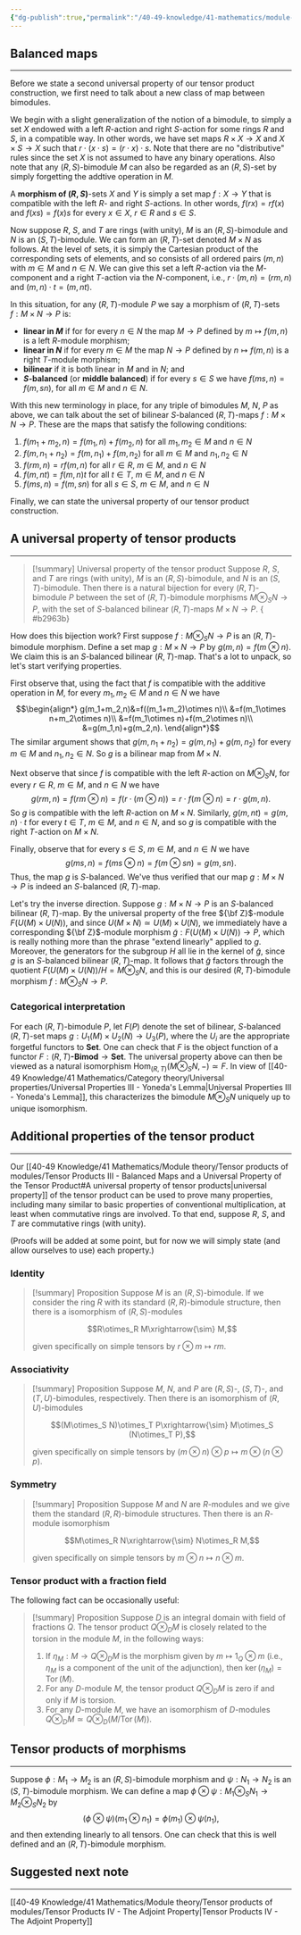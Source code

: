 ```yaml
---
{"dg-publish":true,"permalink":"/40-49-knowledge/41-mathematics/module-theory/tensor-products-of-modules/tensor-products-iii-balanced-maps-and-a-universal-property-of-the-tensor-product/","tags":["module_theory"],"updated":"2025-10-13T13:08:54-07:00"}
---
```


## Balanced maps
---

Before we state a second universal property of our tensor product construction, we first need to talk about a new class of map between bimodules.

We begin with a slight generalization of the notion of a bimodule, to simply a set $X$ endowed with a left $R$-action and right $S$-action for some rings $R$ and $S$, in a compatible way. In other words, we have set maps $R\times X\to X$ and $X\times S\to X$ such that $r\cdot (x\cdot s) = (r\cdot x)\cdot s$. Note that there are no "distributive" rules since the set $X$ is not assumed to have any binary operations. Also note that any $(R,S)$-bimodule $M$ can also be regarded as an $(R,S)$-set by simply forgetting the addtive operation in $M$.

A **morphism of $(R,S)$**-sets $X$ and $Y$ is simply a set map $f:X\to Y$ that is compatible with the left $R$- and right $S$-actions. In other words, $f(rx)=rf(x)$ and $f(xs)=f(x)s$ for every $x\in X$, $r\in R$ and $s\in S$.

Now suppose $R$, $S$, and $T$ are rings (with unity), $M$ is an $(R,S)$-bimodule and $N$ is an $(S,T)$-bimodule. We can form an $(R,T)$-set denoted $M\times N$ as follows. At the level of sets, it is simply the Cartesian product of the corresponding sets of elements, and so consists of all ordered pairs $(m,n)$ with $m\in M$ and $n\in N$. We can give this set a left $R$-action via the $M$-component and a right $T$-action via the $N$-component, i.e., $r\cdot (m,n) =(rm,n)$ and $(m,n)\cdot t = (m,nt)$.

In this situation, for any $(R,T)$-module $P$ we say a morphism of $(R,T)$-sets $f:M\times N\to P$ is:
- **linear in $M$** if for for every $n\in N$ the map $M\to P$ defined by $m\mapsto f(m,n)$ is a left $R$-module morphism;
- **linear in $N$** if for every $m\in M$ the map $N\to P$ defined by $n\mapsto f(m,n)$ is a right $T$-module morphism;
- **bilinear** if it is both linear in $M$ and in $N$; and
- **$S$-balanced** (or **middle balanced**) if for every $s\in S$ we have $f(ms,n)=f(m,sn),$ for all $m\in M$ and $n\in N$.

With this new terminology in place, for any triple of bimodules $M$, $N$, $P$ as above, we can talk about the set of bilinear $S$-balanced $(R,T)$-maps $f:M\times N\to P$. These are the maps that satisfy the following conditions:
1. $f(m_1+m_2,n)=f(m_1,n)+f(m_2,n)$ for all $m_1,m_2\in M$ and $n\in N$
2. $f(m,n_1+n_2)=f(m,n_1)+f(m,n_2)$ for all $m\in M$ and $n_1, n_2\in N$
3. $f(rm,n)=rf(m,n)$ for all $r\in R$, $m\in M$, and $n\in N$
4. $f(m,nt)=f(m,n)t$ for all $t\in T$, $m\in M$, and $n\in N$
5. $f(ms,n)=f(m,sn)$ for all $s\in S$, $m\in M$, and $n\in N$

Finally, we can state the universal property of our tensor product construction.
## A universal property of tensor products
---

>[!summary] Universal property of the tensor product
>Suppose $R$, $S$, and $T$ are rings (with unity), $M$ is an $(R,S)$-bimodule, and $N$ is an $(S,T)$-bimodule. Then there is a natural bijection for every $(R,T)$-bimodule $P$ between the set of $(R,T)$-bimodule morphisms $M\otimes_S N\to P$, with the set of $S$-balanced bilinear $(R,T)$-maps $M\times N\to P$.
{ #b2963b}


How does this bijection work? First suppose $f:M\otimes_S N\to P$ is an $(R,T)$-bimodule morphism. Define a set map $g:M\times N\to P$ by $g(m,n)=f(m\otimes n)$. We claim this is an $S$-balanced bilinear $(R,T)$-map. That's a lot to unpack, so let's start verifying properties.

First observe that, using the fact that $f$ is compatible with the additive operation in $M$, for every $m_1, m_2\in M$ and $n\in N$ we have
$$\begin{align*}
g(m_1+m_2,n)&=f((m_1+m_2)\otimes n)\\
&=f(m_1\otimes n+m_2\otimes n)\\
&=f(m_1\otimes n)+f(m_2\otimes n)\\
&=g(m_1,n)+g(m_2,n).
\end{align*}$$
The similar argument shows that $g(m,n_1+n_2)=g(m,n_1)+g(m,n_2)$ for every $m\in M$ and $n_1, n_2\in N$. So $g$ is a bilinear map from $M\times N$.

Next observe that since $f$ is compatible with the left $R$-action on $M\otimes_S N$, for every $r\in R$, $m\in M$, and $n\in N$ we have
$$g(rm,n)=f(rm\otimes n)=f(r\cdot (m\otimes n))=r\cdot f(m\otimes n)=r\cdot g(m,n).$$
So $g$ is compatible with the left $R$-action on $M\times N$. Similarly, $g(m,nt)=g(m,n)\cdot t$ for every $t\in T$, $m\in M$, and $n\in N$, and so $g$ is compatible with the right $T$-action on $M\times N$.

Finally, observe that for every $s\in S$, $m\in M$, and $n\in N$ we have
$$g(ms,n)=f(ms\otimes n)=f(m\otimes sn)=g(m,sn).$$
Thus, the map $g$ is $S$-balanced. We've thus verified that our map $g:M\times N\to P$ is indeed an $S$-balanced $(R,T)$-map.

Let's try the inverse direction. Suppose $g:M\times N\to P$ is an $S$-balanced bilinear $(R,T)$-map. By the universal property of the free ${\bf Z}$-module $F(U(M)\times U(N))$, and since $U(M\times N)\simeq U(M)\times U(N)$, we immediately have a corresponding ${\bf Z}$-module morphism $\tilde{g}:F(U(M)\times U(N))\to P$, which is really nothing more than the phrase "extend linearly" applied to $g$. Moreover, the generators for the subgroup $H$ all lie in the kernel of $\tilde{g}$, since $g$ is an $S$-balanced bilinear $(R,T)$-map. It follows that $\tilde{g}$ factors through the quotient $F(U(M)\times U(N))/H=M\otimes_S N$, and this is our desired $(R,T)$-bimodule morphism $f:M\otimes_S N\to P$.

### Categorical interpretation

For each $(R,T)$-bimodule $P$, let $F(P)$ denote the set of bilinear, $S$-balanced $(R,T)$-set maps $g:U_1(M)\times U_2(N)\to U_3(P)$, where the $U_i$ are the appropriate forgetful functors to $\textbf{Set}$. One can check that $F$ is the object function of a functor $F:(R,T)\textbf{-Bimod}\to \textbf{Set}$. The universal property above can then be viewed as a natural isomorphism $\operatorname{Hom}_{(R,T)}(M\otimes_S N,-)\simeq F$. In view of [[40-49 Knowledge/41 Mathematics/Category theory/Universal properties/Universal Properties III - Yoneda's Lemma\|Universal Properties III - Yoneda's Lemma]], this characterizes the bimodule $M\otimes_S N$ uniquely up to unique isomorphism.

## Additional properties of the tensor product
---

Our [[40-49 Knowledge/41 Mathematics/Module theory/Tensor products of modules/Tensor Products III - Balanced Maps and a Universal Property of the Tensor Product#A universal property of tensor products\|universal property]] of the tensor product can be used to prove many properties, including many similar to basic properties of conventional multiplication, at least when commutative rings are involved. To that end, suppose $R$, $S$, and $T$ are commutative rings (with unity).

(Proofs will be added at some point, but for now we will simply state (and allow ourselves to use) each property.)
### Identity

>[!summary] Proposition
>Suppose $M$ is an $(R,S)$-bimodule. If we consider the ring $R$ with its standard $(R,R)$-bimodule structure, then there is a isomorphism of $(R,S)$-modules
>
>$$R\otimes_R M\xrightarrow{\sim} M,$$
>
>given specifically on simple tensors by $r\otimes m \mapsto rm$.

### Associativity

>[!summary] Proposition
>Suppose $M$, $N$, and $P$ are $(R,S)$-, $(S, T)$-, and $(T, U)$-bimodules, respectively. Then there is an isomorphism of $(R,U)$-bimodules
>
>$$(M\otimes_S N)\otimes_T P\xrightarrow{\sim} M\otimes_S (N\otimes_T P),$$
>
>given specifically on simple tensors by $(m\otimes n)\otimes p\mapsto m\otimes (n\otimes p)$.

### Symmetry

>[!summary] Proposition
>Suppose $M$ and $N$ are $R$-modules and we give them the standard $(R,R)$-bimodule structures. Then there is an $R$-module isomorphism
>
>$$M\otimes_R N\xrightarrow{\sim} N\otimes_R M,$$
>
>given specifically on simple tensors by $m\otimes n\mapsto n\otimes m$.

### Tensor product with a fraction field

The following fact can be occasionally useful:

>[!summary] Proposition
>Suppose $D$ is an integral domain with field of fractions $Q$. The tensor product $Q\otimes_D M$ is closely related to the torsion in the module $M$, in the following ways:
>1. If $\eta_M:M\to Q\otimes_D M$ is the morphism given by $m\mapsto 1_Q\otimes m$ (i.e., $\eta_M$ is a component of the unit of the adjunction), then $\ker(\eta_M)=\operatorname{Tor}(M).$
>2. For any $D$-module $M$, the tensor product $Q\otimes_D M$ is zero if and only if $M$ is torsion.
>3. For any $D$-module $M$, we have an isomorphism of $D$-modules $Q\otimes_D M\simeq Q\otimes_D (M/\operatorname{Tor}(M))$.

## Tensor products of morphisms
---

Suppose $\phi:M_1\to M_2$ is an $(R,S)$-bimodule morphism and $\psi:N_1\to N_2$ is an $(S,T)$-bimodule morphism. We can define a map $\phi\otimes \psi:M_1\otimes_S N_1\to M_2\otimes_S N_2$ by
$$(\phi\otimes\psi)(m_1\otimes n_1)=\phi(m_1)\otimes \psi(n_1),$$
and then extending linearly to all tensors. One can check that this is well defined and an $(R,T)$-bimodule morphism.


## Suggested next note
---

[[40-49 Knowledge/41 Mathematics/Module theory/Tensor products of modules/Tensor Products IV - The Adjoint Property\|Tensor Products IV - The Adjoint Property]]